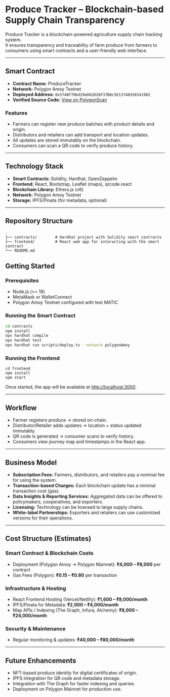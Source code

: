 # Produce Tracker – Blockchain-based Supply Chain Transparency

Produce Tracker is a blockchain-powered agriculture supply chain tracking system.  
It ensures transparency and traceability of farm produce from farmers to consumers using smart contracts and a user-friendly web interface.

---

## Smart Contract

- **Contract Name:** ProduceTracker  
- **Network:** Polygon Amoy Testnet  
- **Deployed Address:** `0x574Bf70bd29eD62D26F37B0c5E13746938341982`  
- **Verified Source Code:** [View on PolygonScan](https://amoy.polygonscan.com/address/0x574Bf70bd29eD62D26F37B0c5E13746938341982#code)

### Features
- Farmers can register new produce batches with product details and origin.  
- Distributors and retailers can add transport and location updates.  
- All updates are stored immutably on the blockchain.  
- Consumers can scan a QR code to verify produce history.  

---

## Technology Stack

- **Smart Contracts:** Solidity, Hardhat, OpenZeppelin  
- **Frontend:** React, Bootstrap, Leaflet (maps), qrcode.react  
- **Blockchain Library:** Ethers.js (v6)  
- **Network:** Polygon Amoy Testnet  
- **Storage:** IPFS/Pinata (for metadata, optional)

---

## Repository Structure

```plaintext
.
├── contracts/        # Hardhat project with Solidity smart contracts
├── frontend/         # React web app for interacting with the smart contract
└── README.md
```

## Getting Started

### Prerequisites
- Node.js (>= 18)  
- MetaMask or WalletConnect  
- Polygon Amoy Testnet configured with test MATIC  

### Running the Smart Contract
```bash
cd contracts
npm install
npx hardhat compile
npx hardhat test
npx hardhat run scripts/deploy.ts --network polygonAmoy
```

### Running the Frontend 
```
cd frontend
npm install
npm start
```
Once started, the app will be available at [http://localhost:3000](http://localhost:3000).

---

## Workflow

- Farmer registers produce → stored on-chain.  
- Distributor/Retailer adds updates → location + status updated immutably.  
- QR code is generated → consumer scans to verify history.  
- Consumers view journey map and timestamps in the React app.  

---

## Business Model

- **Subscription Fees:** Farmers, distributors, and retailers pay a nominal fee for using the system.  
- **Transaction-based Charges:** Each blockchain update has a minimal transaction cost (gas).  
- **Data Insights & Reporting Services:** Aggregated data can be offered to policymakers, cooperatives, and exporters.  
- **Licensing:** Technology can be licensed to large supply chains.  
- **White-label Partnerships:** Exporters and retailers can use customized versions for their operations.  

---

## Cost Structure (Estimates)

### Smart Contract & Blockchain Costs
- Deployment (Polygon Amoy → Polygon Mainnet): **₹4,000 – ₹8,000** per contract  
- Gas Fees (Polygon): **₹0.15 – ₹0.80** per transaction  

### Infrastructure & Hosting
- React Frontend Hosting (Vercel/Netlify): **₹1,600 – ₹8,000/month**  
- IPFS/Pinata for Metadata: **₹2,000 – ₹4,000/month**  
- Map APIs / Indexing (The Graph, Infura, Alchemy): **₹8,000 – ₹24,000/month**  

### Security & Maintenance
- Regular monitoring & updates: **₹40,000 – ₹80,000/month**  

---

## Future Enhancements

- NFT-based produce identity for digital certificates of origin.  
- IPFS integration for QR code and metadata storage.  
- Integration with The Graph for faster indexing and queries.  
- Deployment on Polygon Mainnet for production use.  
